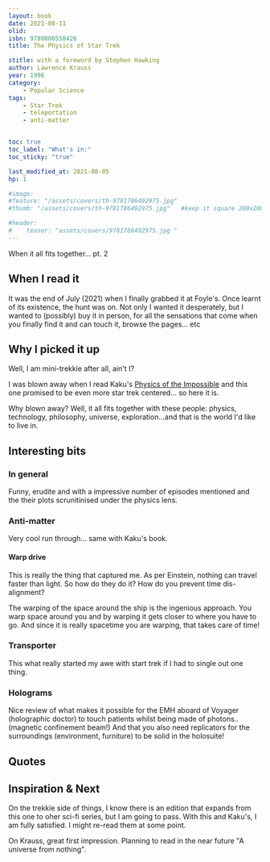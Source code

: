 ```yaml
---
layout: book
date: 2021-08-11
olid: 
isbn: 9780006550426
title: The Physics of Star Trek

stitle: with a foreword by Stephen Hawking
author: Lawrence Krauss
year: 1996
category:
    - Popular Science
tags: 
    - Star Trek
    - teleportation
    - anti-matter


toc: true
toc_label: "What's in:"
toc_sticky: "true"

last_modified_at: 2021-08-05
hp: 1

#image:
#feature: "/assets/covers/th-9781786492975.jpg"
#thumb: "/assets/covers/th-9781786492975.jpg"   #keep it square 200x200 px is good

#header:
#    teaser: "assets/covers/9781786492975.jpg "
---
```

When it all fits together... pt. 2

## When I read it
It was the end of July (2021) when I finally grabbed it at Foyle's.
Once learnt of its existence, the hunt was on.
Not only I wanted it desperately, but I wanted to (possibly) buy it in person, for all the sensations that come when you finally find it and can touch it, browse the pages... etc

## Why I picked it up
Well, I am mini-trekkie after all, ain't I?

I was blown away when I read Kaku's <a href="{{ site.baseurl }}/physics-of-the-impossible/">Physics of the Impossible</a> and this one promised to be even more star trek centered... so here it is.

Why blown away? Well, it all fits together with these people: physics, technology, philosophy, universe, exploration...and that is the world I'd like to live in.



## Interesting bits

### In general
Funny, erudite and with a impressive number of episodes mentioned and the their plots scrunitinised under the physics lens.
### Anti-matter
Very cool run through... same with Kaku's book.
#### Warp drive
This is really the thing that captured me.
As per Einstein, nothing can travel faster than light.
So how do they do it?
How do you prevent time dis-alignment?

The warping of the space around the ship is the ingenious approach. You warp space around you and by warping it gets closer to where you have to go. And since it is really spacetime you are warping, that takes care of time!

### Transporter
This what really started my awe with start trek if I had to single out one thing.

### Holograms
Nice review of what makes it possible for the EMH aboard of Voyager (holographic doctor) to touch patients whilst being made of photons..(magnetic confinement beam!)
And that you also need replicators for the surroundings (environment, furniture) to be solid in the holosuite!


## Quotes

## Inspiration & Next

On the trekkie side of things, I know there is an edition that expands from this one to oher sci-fi series, but I am going to pass.
With this and Kaku's, I am fully satisfied. I might re-read them at some point.

On Krauss, great first impression. Planning to read in the near future "A universe from nothing".